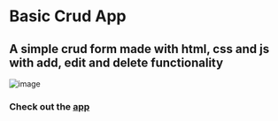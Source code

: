 # Basic Crud App
## A simple crud form made with html, css and js with add, edit and delete functionality
![image](https://github.com/user-attachments/assets/b7558a0b-723f-406d-b347-c0f5d95707af)

### Check out the [app](https://basic-crud-form.netlify.app)
